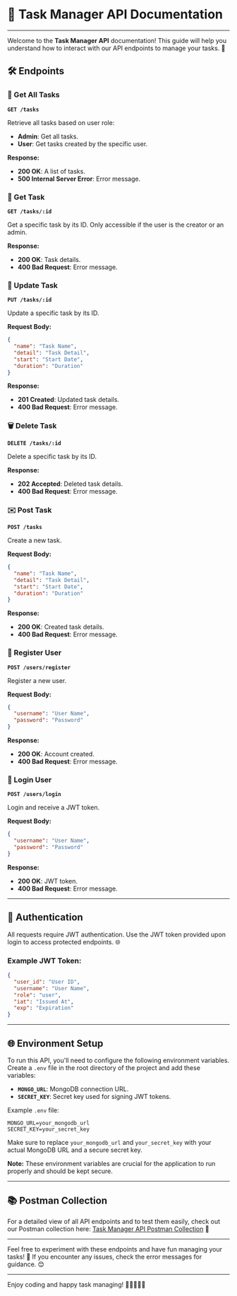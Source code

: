 # 📝 Task Manager API Documentation

---

Welcome to the **Task Manager API** documentation! This guide will help you understand how to interact with our API endpoints to manage your tasks. 🎯

## 🛠️ Endpoints

### 📜 Get All Tasks

**`GET /tasks`**

Retrieve all tasks based on user role:

- **Admin**: Get all tasks.
- **User**: Get tasks created by the specific user.

**Response:**

- **200 OK**: A list of tasks.
- **500 Internal Server Error**: Error message.

### 📜 Get Task

**`GET /tasks/:id`**

Get a specific task by its ID. Only accessible if the user is the creator or an admin.

**Response:**

- **200 OK**: Task details.
- **400 Bad Request**: Error message.

### 🔄 Update Task

**`PUT /tasks/:id`**

Update a specific task by its ID.

**Request Body:**

```json
{
  "name": "Task Name",
  "detail": "Task Detail",
  "start": "Start Date",
  "duration": "Duration"
}
```

**Response:**

- **201 Created**: Updated task details.
- **400 Bad Request**: Error message.

### 🗑️ Delete Task

**`DELETE /tasks/:id`**

Delete a specific task by its ID.

**Response:**

- **202 Accepted**: Deleted task details.
- **400 Bad Request**: Error message.

### ✉️ Post Task

**`POST /tasks`**

Create a new task.

**Request Body:**

```json
{
  "name": "Task Name",
  "detail": "Task Detail",
  "start": "Start Date",
  "duration": "Duration"
}
```

**Response:**

- **200 OK**: Created task details.
- **400 Bad Request**: Error message.

### 📝 Register User

**`POST /users/register`**

Register a new user.

**Request Body:**

```json
{
  "username": "User Name",
  "password": "Password"
}
```

**Response:**

- **200 OK**: Account created.
- **400 Bad Request**: Error message.

### 🔑 Login User

**`POST /users/login`**

Login and receive a JWT token.

**Request Body:**

```json
{
  "username": "User Name",
  "password": "Password"
}
```

**Response:**

- **200 OK**: JWT token.
- **400 Bad Request**: Error message.

---

## 🔐 Authentication

All requests require JWT authentication. Use the JWT token provided upon login to access protected endpoints. 🌐

### Example JWT Token:

```json
{
  "user_id": "User ID",
  "username": "User Name",
  "role": "user",
  "iat": "Issued At",
  "exp": "Expiration"
}
```

---

## 🌐 Environment Setup

To run this API, you'll need to configure the following environment variables. Create a `.env` file in the root directory of the project and add these variables:

- **`MONGO_URL`**: MongoDB connection URL.
- **`SECRET_KEY`**: Secret key used for signing JWT tokens.

Example `.env` file:

```
MONGO_URL=your_mongodb_url
SECRET_KEY=your_secret_key
```

Make sure to replace `your_mongodb_url` and `your_secret_key` with your actual MongoDB URL and a secure secret key.

**Note:** These environment variables are crucial for the application to run properly and should be kept secure.

---

## 📚 Postman Collection

For a detailed view of all API endpoints and to test them easily, check out our Postman collection here: [Task Manager API Postman Collection](https://documenter.getpostman.com/view/24791476/2sA3rzHrWK) 📑

---

Feel free to experiment with these endpoints and have fun managing your tasks! 🚀 If you encounter any issues, check the error messages for guidance. 😊

---

Enjoy coding and happy task managing! 🎉👨‍💻👩‍💻
